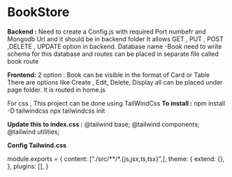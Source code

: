 # BookStore

**Backend :**
  Need to create a Config.js with required Port numbefr and Mongodb Url and it should be in backend folder
  It allows GET , PUT , POST ,DELETE , UPDATE option in backend.
  Database name -Book need to write schema for this database and routes can be placed in separate file called book route

**Frontend:**
  2 option : Book can be visible in the format of Card or Table 
  There are options like Create , Edit, Delete, Display all can be placed under page folder. It is routed in home.js 

For css , This project can be done using TailWindCss 
**To install :**
  npm install -D tailwindcss
  npx tailwindcss init
  
**Update this to index.css :**
  @tailwind base;
  @tailwind components;
  @tailwind utilities;
  
**Config Tailwind.css**

  module.exports = {
  content: ["./src/**/*.{js,jsx,ts,tsx}",],
  theme: {
    extend: {},
  },
  plugins: [],
  }
